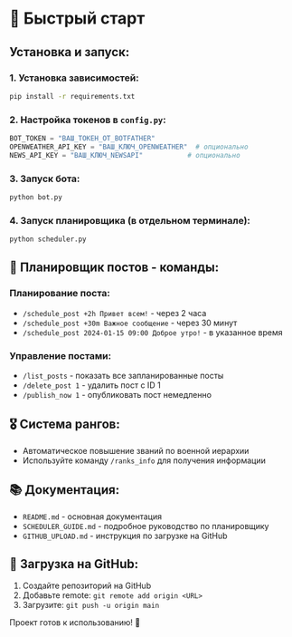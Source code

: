 # 🚀 Быстрый старт

## Установка и запуск:

### 1. Установка зависимостей:
```bash
pip install -r requirements.txt
```

### 2. Настройка токенов в `config.py`:
```python
BOT_TOKEN = "ВАШ_ТОКЕН_ОТ_BOTFATHER"
OPENWEATHER_API_KEY = "ВАШ_КЛЮЧ_OPENWEATHER"  # опционально
NEWS_API_KEY = "ВАШ_КЛЮЧ_NEWSAPI"           # опционально
```

### 3. Запуск бота:
```bash
python bot.py
```

### 4. Запуск планировщика (в отдельном терминале):
```bash
python scheduler.py
```

## 📅 Планировщик постов - команды:

### Планирование поста:
- `/schedule_post +2h Привет всем!` - через 2 часа
- `/schedule_post +30m Важное сообщение` - через 30 минут
- `/schedule_post 2024-01-15 09:00 Доброе утро!` - в указанное время

### Управление постами:
- `/list_posts` - показать все запланированные посты
- `/delete_post 1` - удалить пост с ID 1
- `/publish_now 1` - опубликовать пост немедленно

## 🎖️ Система рангов:
- Автоматическое повышение званий по военной иерархии
- Используйте команду `/ranks_info` для получения информации

## 📚 Документация:
- `README.md` - основная документация
- `SCHEDULER_GUIDE.md` - подробное руководство по планировщику
- `GITHUB_UPLOAD.md` - инструкция по загрузке на GitHub

## 🔧 Загрузка на GitHub:
1. Создайте репозиторий на GitHub
2. Добавьте remote: `git remote add origin <URL>`
3. Загрузите: `git push -u origin main`

Проект готов к использованию! 🎉